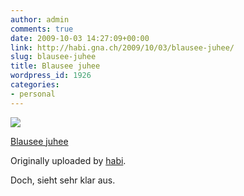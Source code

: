 ```yaml
---
author: admin
comments: true
date: 2009-10-03 14:27:09+00:00
link: http://habi.gna.ch/2009/10/03/blausee-juhee/
slug: blausee-juhee
title: Blausee juhee
wordpress_id: 1926
categories:
- personal
---
```



 [![](http://farm4.static.flickr.com/3452/3977266472_ea484132b3_m.jpg)](http://www.flickr.com/photos/habi/3977266472/)
   

 
  [Blausee juhee](http://www.flickr.com/photos/habi/3977266472/)
    

  Originally uploaded by [habi](http://www.flickr.com/people/habi/).
 



Doch, sieht sehr klar aus.
  

